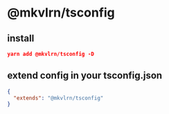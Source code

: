 # @mkvlrn/tsconfig

## install

```json
yarn add @mkvlrn/tsconfig -D
```

## extend config in your tsconfig.json

```json
{
  "extends": "@mkvlrn/tsconfig"
}
```

